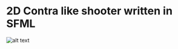 # 2D Contra like shooter written in SFML
![alt text]([http://url/to/img.png](https://github.com/Deniito/2d-game/blob/main/2d%20game.png))
